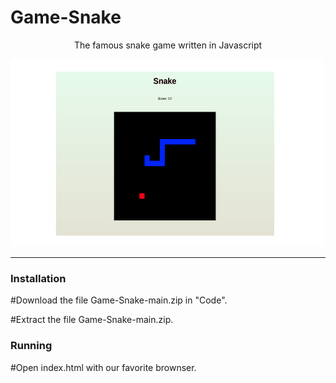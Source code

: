 # Game-Snake
<p align="center">
The famous snake game written in Javascript</p>

<img src="./snake_image.png" alt="print_screen" width="500px" height="300px" style="margin: 0px auto">

<hr>


### Installation

#Download the file Game-Snake-main.zip in "Code".

#Extract the file Game-Snake-main.zip.


### Running

#Open index.html with our favorite brownser.



